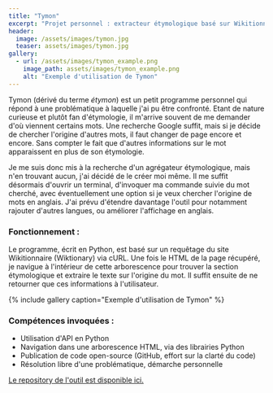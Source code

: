 ```yaml
---
title: "Tymon"
excerpt: "Projet personnel : extracteur étymologique basé sur Wikitionnaire, centralisation des recherches d'étymologie de mots français et anglais"
header:
  image: /assets/images/tymon.jpg
  teaser: assets/images/tymon.jpg
gallery:
  - url: /assets/images/tymon_example.png
    image_path: assets/images/tymon_example.png
    alt: "Exemple d'utilisation de Tymon"
---
```


Tymon (dérivé du terme *étymon*) est un petit programme personnel qui répond à une problématique à laquelle j'ai pu être confronté. Etant de nature curieuse et plutôt fan d'étymologie, il m'arrive souvent de me demander d'où viennent certains mots. Une recherche Google suffit, mais si je décide de chercher l'origine d'autres mots, il faut changer de page encore et encore. Sans compter le fait que d'autres informations sur le mot apparaissent en plus de son étymologie.  

Je me suis donc mis à la recherche d'un agrégateur étymologique, mais n'en trouvant aucun, j'ai décidé de le créer moi même. Il me suffit désormais d'ouvrir un terminal, d'invoquer ma commande suivie du mot cherché, avec éventuellement une option si je veux chercher l'origine de mots en anglais. J'ai prévu d'étendre davantage l'outil pour notamment rajouter d'autres langues, ou améliorer l'affichage en anglais.  

### Fonctionnement :
Le programme, écrit en Python, est basé sur un requêtage du site Wikitionnaire (Wiktionary) via cURL. Une fois le HTML de la page récupéré, je navigue à l'intérieur de cette arborescence pour trouver la section étymologique et extraire le texte sur l'origine du mot. Il suffit ensuite de ne retourner que ces informations à l'utilisateur.

{% include gallery caption="Exemple d'utilisation de Tymon" %}

### Compétences invoquées :
- Utilisation d'API en Python
- Navigation dans une arborescence HTML, via des librairies Python
- Publication de code open-source (GitHub, effort sur la clarté du code)
- Résolution libre d'une problématique, démarche personnelle


[Le repository de l'outil est disponible ici.](https://github.com/kyn76/tymon)